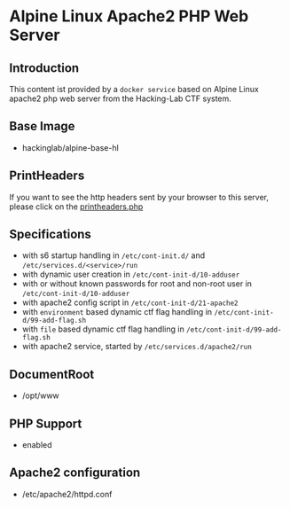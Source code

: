 # Alpine Linux Apache2 PHP Web Server
## Introduction
This content ist provided by a `docker service` based on Alpine Linux apache2 php web server from the Hacking-Lab CTF system. 

## Base Image
* hackinglab/alpine-base-hl

## PrintHeaders

If you want to see the http headers sent by your browser to this server, please click on the <a href="printheader.php">printheaders.php</a> 



## Specifications
* with s6 startup handling in `/etc/cont-init.d/` and `/etc/services.d/<service>/run`
* with dynamic user creation  in `/etc/cont-init-d/10-adduser`
* with or without known passwords for root and non-root user in `/etc/cont-init-d/10-adduser`
* with apache2 config script in `/etc/cont-init-d/21-apache2`
* with `environment` based dynamic ctf flag handling in `/etc/cont-init-d/99-add-flag.sh`
* with `file` based dynamic ctf flag handling in `/etc/cont-init-d/99-add-flag.sh`
* with apache2 service, started by `/etc/services.d/apache2/run`

## DocumentRoot
* /opt/www

## PHP Support
* enabled

## Apache2 configuration
* /etc/apache2/httpd.conf




